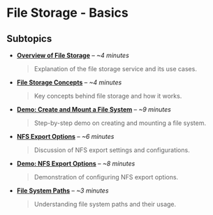 # File Storage - Basics

## Subtopics

- [**Overview of File Storage**](Overview-of-File-Storage.md) – *~4 minutes*  
  > Explanation of the file storage service and its use cases.  

- [**File Storage Concepts**](File-Storage-Concepts.md) – *~4 minutes*  
  > Key concepts behind file storage and how it works.  

- [**Demo: Create and Mount a File System**](Demo-Create-and-Mount-a-File-System.md) – *~9 minutes*  
  > Step-by-step demo on creating and mounting a file system.  

- [**NFS Export Options**](NFS-Export-Options.md) – *~6 minutes*  
  > Discussion of NFS export settings and configurations.  

- [**Demo: NFS Export Options**](Demo-NFS-Export-Options.md) – *~8 minutes*  
  > Demonstration of configuring NFS export options.  

- [**File System Paths**](File-System-Paths.md) – *~3 minutes*  
  > Understanding file system paths and their usage.  
